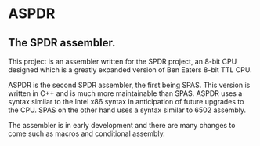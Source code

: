 # ASPDR
## The SPDR assembler.
This project is an assembler written for the SPDR project, an 8-bit CPU designed which is a greatly expanded version of Ben Eaters 8-bit TTL CPU.

ASPDR is the second SPDR assembler, the first being SPAS. This version is written in C++ and is much more maintainable than SPAS.
ASPDR uses a syntax similar to the Intel x86 syntax in anticipation of future upgrades to the CPU. SPAS on the other hand uses a syntax similar to 6502 assembly.

The assembler is in early development and there are many changes to come such as macros and conditional assembly.

